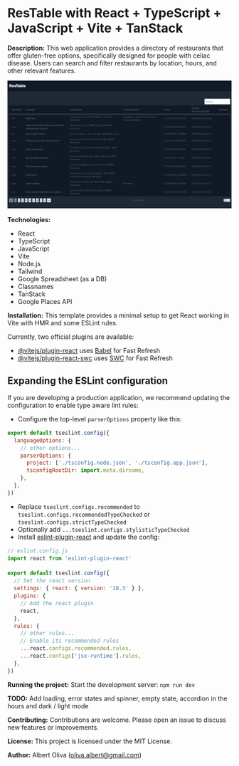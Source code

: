 # ResTable with React + TypeScript + JavaScript + Vite + TanStack

**Description:**
This web application provides a directory of restaurants that offer gluten-free options, specifically designed for people with celiac disease. Users can search and filter restaurants by location, hours, and other relevant features.

![Screenshot](/src/assets/Screenshot.png)

**Technologies:**
* React
* TypeScript
* JavaScript
* Vite
* Node.js
* Tailwind
* Google Spreadsheet (as a DB)
* Classnames
* TanStack
* Google Places API

**Installation:**
This template provides a minimal setup to get React working in Vite with HMR and some ESLint rules.

Currently, two official plugins are available:

- [@vitejs/plugin-react](https://github.com/vitejs/vite-plugin-react/blob/main/packages/plugin-react/README.md) uses [Babel](https://babeljs.io/) for Fast Refresh
- [@vitejs/plugin-react-swc](https://github.com/vitejs/vite-plugin-react-swc) uses [SWC](https://swc.rs/) for Fast Refresh

## Expanding the ESLint configuration

If you are developing a production application, we recommend updating the configuration to enable type aware lint rules:

- Configure the top-level `parserOptions` property like this:

```js
export default tseslint.config({
  languageOptions: {
    // other options...
    parserOptions: {
      project: ['./tsconfig.node.json', './tsconfig.app.json'],
      tsconfigRootDir: import.meta.dirname,
    },
  },
})
```

- Replace `tseslint.configs.recommended` to `tseslint.configs.recommendedTypeChecked` or `tseslint.configs.strictTypeChecked`
- Optionally add `...tseslint.configs.stylisticTypeChecked`
- Install [eslint-plugin-react](https://github.com/jsx-eslint/eslint-plugin-react) and update the config:

```js
// eslint.config.js
import react from 'eslint-plugin-react'

export default tseslint.config({
  // Set the react version
  settings: { react: { version: '18.3' } },
  plugins: {
    // Add the react plugin
    react,
  },
  rules: {
    // other rules...
    // Enable its recommended rules
    ...react.configs.recommended.rules,
    ...react.configs['jsx-runtime'].rules,
  },
})
```
**Running the project:**
Start the development server: `npm run dev`

**TODO:**
Add loading, error states and spinner, empty state, accordion in the hours and dark / light mode

**Contributing:**
Contributions are welcome. Please open an issue to discuss new features or improvements.

**License:**
This project is licensed under the MIT License.

**Author:**
Albert Oliva (oliva.albert@gmail.com)